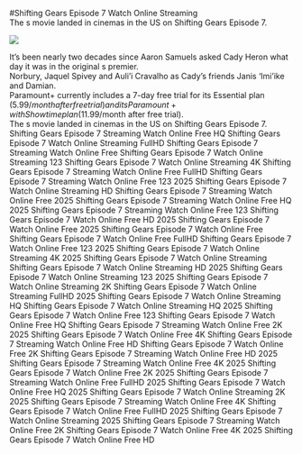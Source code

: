 #Shifting Gears Episode 7 Watch Online Streaming  
The s movie landed in cinemas in the US on Shifting Gears Episode 7.  
  
[![](https://i.imgur.com/qSNzIqt.png)](https://movie.rssnews.media/IfIKYvV.php)  
  
It’s been nearly two decades since Aaron Samuels asked Cady Heron what day it was in the original s premier.  
Norbury, Jaquel Spivey and Auli’i Cravalho as Cady’s friends Janis ‘Imi’ike and Damian.  
Paramount+ currently includes a 7-day free trial for its Essential plan ($5.99/month after free trial) and its Paramount+ with Showtime plan ($11.99/month after free trial).  
The s movie landed in cinemas in the US on Shifting Gears Episode 7.  
Shifting Gears Episode 7 Streaming Watch Online Free HQ
Shifting Gears Episode 7 Watch Online Streaming FullHD
Shifting Gears Episode 7 Streaming Watch Online Free
Shifting Gears Episode 7 Watch Online Streaming 123
Shifting Gears Episode 7 Watch Online Streaming 4K
Shifting Gears Episode 7 Streaming Watch Online Free FullHD
Shifting Gears Episode 7 Streaming Watch Online Free 123 2025
Shifting Gears Episode 7 Watch Online Streaming HD
Shifting Gears Episode 7 Streaming Watch Online Free 2025
Shifting Gears Episode 7 Streaming Watch Online Free HQ 2025
Shifting Gears Episode 7 Streaming Watch Online Free 123
Shifting Gears Episode 7 Watch Online Free HD 2025
Shifting Gears Episode 7 Watch Online Free 2025
Shifting Gears Episode 7 Watch Online Free
Shifting Gears Episode 7 Watch Online Free FullHD
Shifting Gears Episode 7 Watch Online Free 123 2025
Shifting Gears Episode 7 Watch Online Streaming 4K 2025
Shifting Gears Episode 7 Watch Online Streaming
Shifting Gears Episode 7 Watch Online Streaming HD 2025
Shifting Gears Episode 7 Watch Online Streaming 123 2025
Shifting Gears Episode 7 Watch Online Streaming 2K
Shifting Gears Episode 7 Watch Online Streaming FullHD 2025
Shifting Gears Episode 7 Watch Online Streaming HQ
Shifting Gears Episode 7 Watch Online Streaming HQ 2025
Shifting Gears Episode 7 Watch Online Free 123
Shifting Gears Episode 7 Watch Online Free HQ
Shifting Gears Episode 7 Streaming Watch Online Free 2K 2025
Shifting Gears Episode 7 Watch Online Free 4K
Shifting Gears Episode 7 Streaming Watch Online Free HD
Shifting Gears Episode 7 Watch Online Free 2K
Shifting Gears Episode 7 Streaming Watch Online Free HD 2025
Shifting Gears Episode 7 Streaming Watch Online Free 4K 2025
Shifting Gears Episode 7 Watch Online Free 2K 2025
Shifting Gears Episode 7 Streaming Watch Online Free FullHD 2025
Shifting Gears Episode 7 Watch Online Free HQ 2025
Shifting Gears Episode 7 Watch Online Streaming 2K 2025
Shifting Gears Episode 7 Streaming Watch Online Free 4K
Shifting Gears Episode 7 Watch Online Free FullHD 2025
Shifting Gears Episode 7 Watch Online Streaming 2025
Shifting Gears Episode 7 Streaming Watch Online Free 2K
Shifting Gears Episode 7 Watch Online Free 4K 2025
Shifting Gears Episode 7 Watch Online Free HD